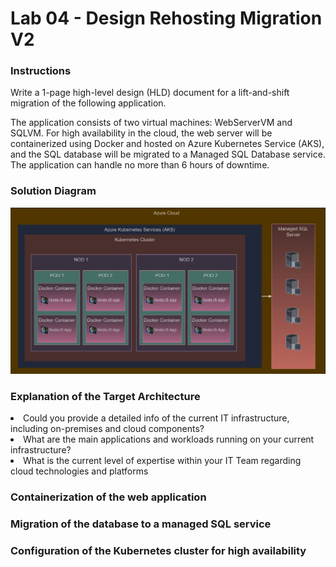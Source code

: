# Lab 04 - Design Rehosting Migration V2

### Instructions

Write a 1-page high-level design (HLD) document for a lift-and-shift migration of the following application.

The application consists of two virtual machines: WebServerVM and SQLVM. For high availability in the cloud, the web server will be containerized using Docker and hosted on Azure Kubernetes Service (AKS), and the SQL database will be migrated to a Managed SQL Database service. The application can handle no more than 6 hours of downtime.

### Solution Diagram

![Solution Diagram](/images/TargetSolutionDiagram.jpg)

### Explanation of the Target Architecture

<li>Could you provide a detailed info of the current IT infrastructure, including on-premises and cloud components?</li>
<li>What are the main applications and workloads running on your current infrastructure?</li>
<li>What is the current level of expertise within your IT Team regarding cloud technologies and platforms</li>


### Containerization of the web application



### Migration of the database to a managed SQL service



### Configuration of the Kubernetes cluster for high availability
